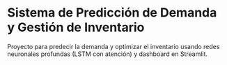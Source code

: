 # Sistema de Predicción de Demanda y Gestión de Inventario

Proyecto para predecir la demanda y optimizar el inventario usando redes neuronales profundas (LSTM con atención) y dashboard en Streamlit.
